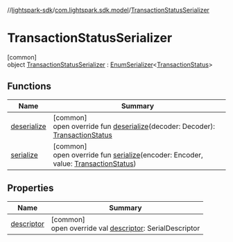 //[lightspark-sdk](../../../index.md)/[com.lightspark.sdk.model](../index.md)/[TransactionStatusSerializer](index.md)

# TransactionStatusSerializer

[common]\
object [TransactionStatusSerializer](index.md) : [EnumSerializer](../../com.lightspark.sdk.util/-enum-serializer/index.md)&lt;[TransactionStatus](../-transaction-status/index.md)&gt;

## Functions

| Name | Summary |
|---|---|
| [deserialize](../../com.lightspark.sdk.util/-enum-serializer/deserialize.md) | [common]<br>open override fun [deserialize](../../com.lightspark.sdk.util/-enum-serializer/deserialize.md)(decoder: Decoder): [TransactionStatus](../-transaction-status/index.md) |
| [serialize](index.md#896730014%2FFunctions%2F-962664521) | [common]<br>open override fun [serialize](index.md#896730014%2FFunctions%2F-962664521)(encoder: Encoder, value: [TransactionStatus](../-transaction-status/index.md)) |

## Properties

| Name | Summary |
|---|---|
| [descriptor](../../com.lightspark.sdk.util/-enum-serializer/descriptor.md) | [common]<br>open override val [descriptor](../../com.lightspark.sdk.util/-enum-serializer/descriptor.md): SerialDescriptor |
